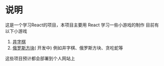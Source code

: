 # 说明
这是一个学习React的项目，本项目主要用 React 学习一些小游戏的制作
目前有以下小游戏
1. [井字棋](/01_井字棋)
2. [俄罗斯方块](/02_tetris)( 开发中)
例如井字棋、俄罗斯方块、贪吃蛇等

这些项目预计都会部署到个人网站上